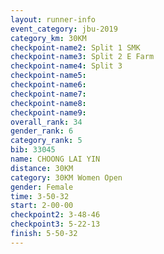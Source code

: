 ```yaml
---
layout: runner-info 
event_category: jbu-2019 
category_km: 30KM 
checkpoint-name2: Split 1 SMK 
checkpoint-name3: Split 2 E Farm 
checkpoint-name4: Split 3 
checkpoint-name5: 
checkpoint-name6: 
checkpoint-name7: 
checkpoint-name8: 
checkpoint-name9: 
overall_rank: 34
gender_rank: 6
category_rank: 5
bib: 33045
name: CHOONG LAI YIN
distance: 30KM
category: 30KM Women Open
gender: Female
time: 3-50-32
start: 2-00-00
checkpoint2: 3-48-46
checkpoint3: 5-22-13
finish: 5-50-32
---
```

